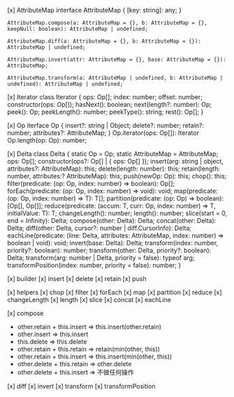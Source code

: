 [x] AttributeMap
    interface AttributeMap {
        [key: string]: any;
    }

    AttributeMap.compose(a: AttributeMap = {}, b: AttributeMap = {}, keepNull: boolean): AttributeMap | undefined;

    AttributeMap.diff(a: AttributeMap = {}, b: AttributeMap = {}): AttributeMap | undefined;

    AttributeMap.invert(attr: AttributeMap = {}, base: AttributeMap = {}): AttributeMap;

    AttributeMap.transform(a: AttributeMap | undefined, b: AttributeMap | undefined): AttributeMap | undefined;

[x] Iterator
    class Iterator {
        ops: Op[];
        index: number;
        offset: number;
        constructor(ops: Op[]);
        hasNext(): boolean;
        next(length?: number): Op;
        peek(): Op;
        peekLength(): number;
        peekType(): string;
        rest(): Op[];
    }

[x] Op
    iterface Op {
        insert?: string | Object;
        delete?: number;
        retain?: number;
        attributes?: AttributeMap;
    }
    Op.iterator(ops: Op[]): Iterator
    Op.length(op: Op): number;
    
[x] Delta
    class Delta {
        static Op = Op;
        static AttributeMap = AttributeMap;
        ops: Op[];
        constructor(ops?: Op[] | { ops: Op[] });
        insert(arg: string | object, attributes?: AttributeMap): this;
        delete(length: number): this;
        retain(length: number, attributes:? AttributeMap): this;
        push(newOp: Op): this;
        chop(): this;
        filter(predicate: (op: Op, index: number) => boolean): Op[];
        forEach(predicate: (op: Op, index: number) => void): void;
        map<T>(predicate: (op: Op, index: number) => T): T[];
        partition(predicate: (op: Op) => boolean): [Op[], Op[]];
        reduce<T>(predicate: (accum: T, curr: Op, index: number) => T, initialValue: T): T;
        changeLength(): number;
        length(): number;
        slice(start = 0, end = Infinity): Delta;
        compose(other: Delta): Delta;
        concat(other: Delta): Delta;
        diff(other: Delta, cursor?: number | diff.CursorInfo): Delta;
        eachLine(predicate: (line: Delta, attributes: AttributeMap, index: number) => boolean | void): void;
        invert(base: Delta): Delta;
        transform(index: number, priority?: boolean): number;
        transform(other: Delta, priority?: boolean): Delta;
        transform(arg: number | Delta, priority = false): typeof arg;
        transformPosition(index: number, priority = false): number;
    }

[x] builder
    [x] insert
    [x] delete
    [x] retain
    [x] push

[x] helpers
    [x] chop
    [x] filter
    [x] forEach
    [x] map
    [x] partition
    [x] reduce
    [x] changeLength
    [x] length
    [x] slice
    [x] concat
    [x] eachLine

[x] compose
* other.retain + this.insert => this.insert(other.retain)
* other.insert => this.insert
* this.delete => this.delete
* other.retain + this.retain => retain(min(other, this))
* other.retain + this.insert => this.insert(min(other, this))
* other.delete + this.retain => other.delete
* other.delete + this.insert => 不做任何操作

[x] diff
[x] invert
[x] transform
[x] transformPosition

